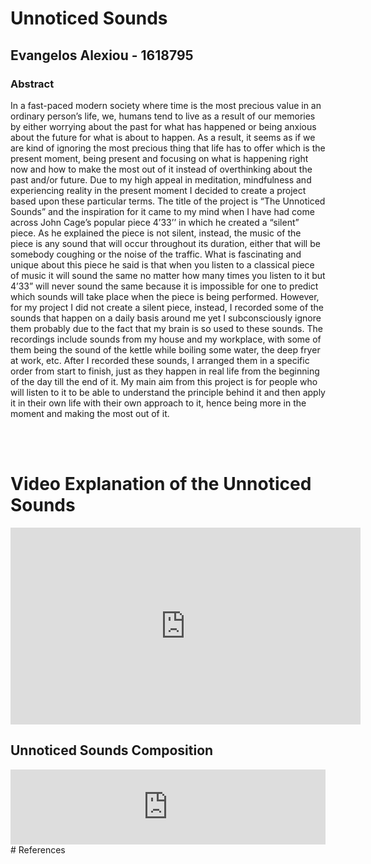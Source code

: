 <head>
<link rel="stylesheet" href="css/style.css" />
</head>

# Unnoticed Sounds
## Evangelos Alexiou - 1618795
### Abstract

In a fast-paced modern society where time is the most precious value in an ordinary person’s life, we, humans tend to live as a result of our memories by either worrying about the past for what has happened or being anxious about the future for what is about to happen. As a result, it seems as if we are kind of ignoring the most precious thing that life has to offer which is the present moment, being present and focusing on what is happening right now and how to make the most out of it instead of overthinking about the past and/or future. Due to my high appeal in meditation, mindfulness and experiencing reality in the present moment I decided to create a project based upon these particular terms. The title of the project is “The Unnoticed Sounds” and the inspiration for it came to my mind when I have had come across John Cage’s popular piece 4’33’’ in which he created a “silent” piece. As he explained the piece is not silent, instead, the music of the piece is any sound that will occur throughout its duration, either that will be somebody coughing or the noise of the traffic. What is fascinating and unique about this piece he said is that when you listen to a classical piece of music it will sound the same no matter how many times you listen to it but 4’33” will never sound the same because it is impossible for one to predict which sounds will take place when the piece is being performed. However, for my project I did not create a silent piece, instead, I recorded some of the sounds that happen on a daily basis around me yet I subconsciously ignore them probably due to the fact that my brain is so used to these sounds. The recordings include sounds from my house and my workplace, with some of them being the sound of the kettle while boiling some water, the deep fryer at work, etc. After I recorded these sounds, I arranged them in a specific order from start to finish, just as they happen in real life from the beginning of the day till the end of it. My main aim from this project is for people who will listen to it to be able to understand the principle behind it and then apply it in their own life with their own approach to it, hence being more in the moment and making the most out of it.

<br>
<head>
<link rel="stylesheet" href="css/style.css" />
</head>
<br>

# Video Explanation of the Unnoticed Sounds
<iframe width="560" height="315" src="https://www.youtube.com/embed/bZC25EGJ1uw" frameborder="0" allow="accelerometer; autoplay; encrypted-media; gyroscope; picture-in-picture" allowfullscreen></iframe>

<br>

## Unnoticed Sounds Composition
<iframe width="100%" height="120" src="https://www.mixcloud.com/widget/iframe/?hide_cover=1&feed=%2Falex_sander_music%2Funnoticed-sounds-sonic-art-project%2F" frameborder="0" ></iframe>

<br>
<head>
<link rel="stylesheet" href="css/style.css" />
</head>
# References

